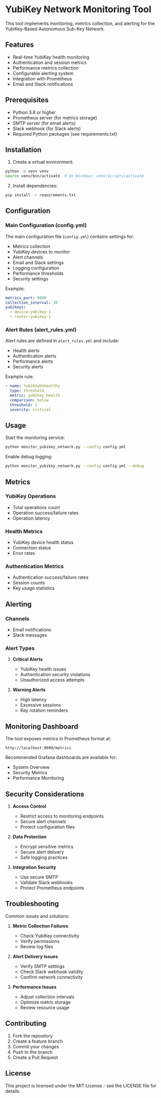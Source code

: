 # YubiKey Network Monitoring Tool

This tool implements monitoring, metrics collection, and alerting for the YubiKey-Based Autonomous Sub-Key Network.

## Features

- Real-time YubiKey health monitoring
- Authentication and session metrics
- Performance metrics collection
- Configurable alerting system
- Integration with Prometheus
- Email and Slack notifications

## Prerequisites

- Python 3.8 or higher
- Prometheus server (for metrics storage)
- SMTP server (for email alerts)
- Slack webhook (for Slack alerts)
- Required Python packages (see requirements.txt)

## Installation

1. Create a virtual environment:
```bash
python -m venv venv
source venv/bin/activate  # On Windows: venv\Scripts\activate
```

2. Install dependencies:
```bash
pip install -r requirements.txt
```

## Configuration

### Main Configuration (config.yml)

The main configuration file (`config.yml`) contains settings for:
- Metrics collection
- YubiKey devices to monitor
- Alert channels
- Email and Slack settings
- Logging configuration
- Performance thresholds
- Security settings

Example:
```yaml
metrics_port: 9090
collection_interval: 30
yubikeys:
  - device-yubikey-1
  - router-yubikey-1
```

### Alert Rules (alert_rules.yml)

Alert rules are defined in `alert_rules.yml` and include:
- Health alerts
- Authentication alerts
- Performance alerts
- Security alerts

Example rule:
```yaml
- name: YubiKeyUnhealthy
  type: threshold
  metric: yubikey_health
  comparison: below
  threshold: 1
  severity: critical
```

## Usage

Start the monitoring service:
```bash
python monitor_yubikey_network.py --config config.yml
```

Enable debug logging:
```bash
python monitor_yubikey_network.py --config config.yml --debug
```

## Metrics

### YubiKey Operations
- Total operations count
- Operation success/failure rates
- Operation latency

### Health Metrics
- YubiKey device health status
- Connection status
- Error rates

### Authentication Metrics
- Authentication success/failure rates
- Session counts
- Key usage statistics

## Alerting

### Channels
- Email notifications
- Slack messages

### Alert Types
1. **Critical Alerts**
   - YubiKey health issues
   - Authentication security violations
   - Unauthorized access attempts

2. **Warning Alerts**
   - High latency
   - Excessive sessions
   - Key rotation reminders

## Monitoring Dashboard

The tool exposes metrics in Prometheus format at:
```
http://localhost:9090/metrics
```

Recommended Grafana dashboards are available for:
- System Overview
- Security Metrics
- Performance Monitoring

## Security Considerations

1. **Access Control**
   - Restrict access to monitoring endpoints
   - Secure alert channels
   - Protect configuration files

2. **Data Protection**
   - Encrypt sensitive metrics
   - Secure alert delivery
   - Safe logging practices

3. **Integration Security**
   - Use secure SMTP
   - Validate Slack webhooks
   - Protect Prometheus endpoints

## Troubleshooting

Common issues and solutions:

1. **Metric Collection Failures**
   - Check YubiKey connectivity
   - Verify permissions
   - Review log files

2. **Alert Delivery Issues**
   - Verify SMTP settings
   - Check Slack webhook validity
   - Confirm network connectivity

3. **Performance Issues**
   - Adjust collection intervals
   - Optimize metric storage
   - Review resource usage

## Contributing

1. Fork the repository
2. Create a feature branch
3. Commit your changes
4. Push to the branch
5. Create a Pull Request

## License

This project is licensed under the MIT License - see the LICENSE file for details.